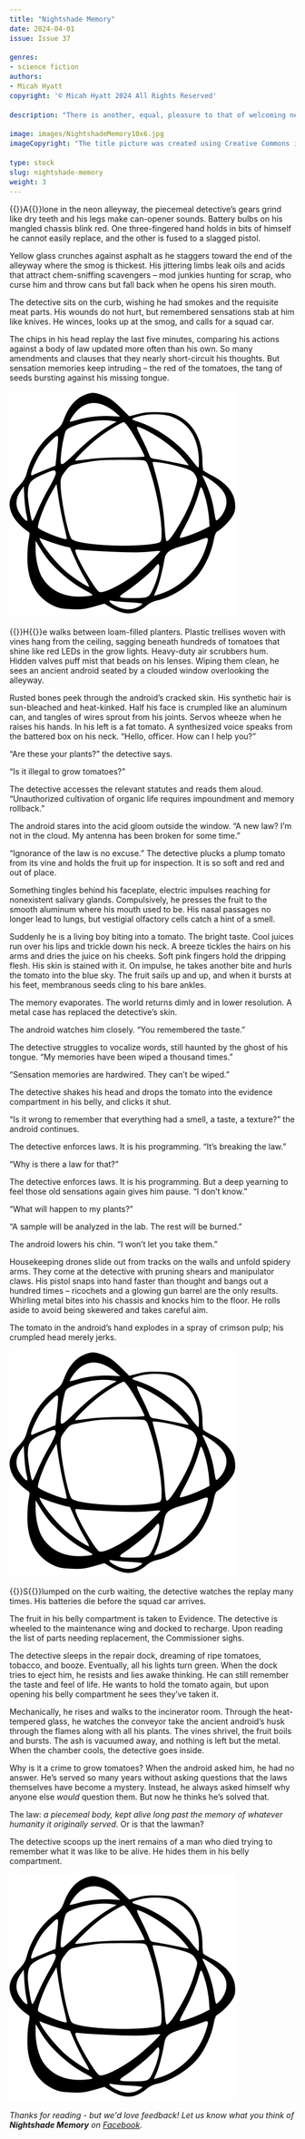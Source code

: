 ```yaml
---
title: "Nightshade Memory"
date: 2024-04-01
issue: Issue 37

genres:
- science fiction
authors:
- Micah Hyatt
copyright: '© Micah Hyatt 2024 All Rights Reserved'

description: "There is another, equal, pleasure to that of welcoming new contributors to Mythaxis, of course: welcoming previous contributors back. Micah Hyatt's writing has twice appeared here as reprints, of \"Plague Rooster\" in issue 25 and \"The Third Martian Dick Temple\" in issue 25; joining these, a short, bittersweet rumination on the power of nostalgia and the strength of motivations driven by the thought of what we have lost."

image: images/NightshadeMemory10x6.jpg
imageCopyright: "The title picture was created using Creative Commons images - many thanks to the following creators: [Grandfailure](https://depositphotos.com/illustration/broken-robot-leaved-abandoned-factory-digital-art-style-illustration-painting-179488244.html) and [ha11ok](https://pixabay.com/photos/tomato-fresh-red-tomato-produce-1205699/)."

type: stock
slug: nightshade-memory
weight: 3
---
```


{{<glyph>}}A{{</glyph>}}lone in the neon alleyway, the piecemeal detective’s gears grind like dry teeth and his legs make can-opener sounds. Battery bulbs on his mangled chassis blink red. One three-fingered hand holds in bits of himself he cannot easily replace, and the other is fused to a slagged pistol.

Yellow glass crunches against asphalt as he staggers toward the end of the alleyway where the smog is thickest. His jittering limbs leak oils and acids that attract chem-sniffing scavengers – mod junkies hunting for scrap, who curse him and throw cans but fall back when he opens his siren mouth.

The detective sits on the curb, wishing he had smokes and the requisite meat parts. His wounds do not hurt, but remembered sensations stab at him like knives. He winces, looks up at the smog, and calls for a squad car.

The chips in his head replay the last five minutes, comparing his actions against a body of law updated more often than his own. So many amendments and clauses that they nearly short-circuit his thoughts. But sensation memories keep intruding – the red of the tomatoes, the tang of seeds bursting against his missing tongue.

![Orbit-sml ><](images/Orbit.svg)

{{<glyph>}}H{{</glyph>}}e walks between loam-filled planters. Plastic trellises woven with vines hang from the ceiling, sagging beneath hundreds of tomatoes that shine like red LEDs in the grow lights. Heavy-duty air scrubbers hum. Hidden valves puff mist that beads on his lenses. Wiping them clean, he sees an ancient android seated by a clouded window overlooking the alleyway.

Rusted bones peek through the android’s cracked skin. His synthetic hair is sun-bleached and heat-kinked. Half his face is crumpled like an aluminum can, and tangles of wires sprout from his joints. Servos wheeze when he raises his hands. In his left is a fat tomato. A synthesized voice speaks from the battered box on his neck. “Hello, officer. How can I help you?”

“Are these your plants?” the detective says.

“Is it illegal to grow tomatoes?”

The detective accesses the relevant statutes and reads them aloud. “Unauthorized cultivation of organic life requires impoundment and memory rollback.”

The android stares into the acid gloom outside the window. “A new law? I’m not in the cloud. My antenna has been broken for some time.”

“Ignorance of the law is no excuse.” The detective plucks a plump tomato from its vine and holds the fruit up for inspection. It is so soft and red and out of place.

Something tingles behind his faceplate, electric impulses reaching for nonexistent salivary glands. Compulsively, he presses the fruit to the smooth aluminum where his mouth used to be. His nasal passages no longer lead to lungs, but vestigial olfactory cells catch a hint of a smell.

Suddenly he is a living boy biting into a tomato. The bright taste. Cool juices run over his lips and trickle down his neck. A breeze tickles the hairs on his arms and dries the juice on his cheeks. Soft pink fingers hold the dripping flesh. His skin is stained with it. On impulse, he takes another bite and hurls the tomato into the blue sky. The fruit sails up and up, and when it bursts at his feet, membranous seeds cling to his bare ankles.

The memory evaporates. The world returns dimly and in lower resolution. A metal case has replaced the detective’s skin.

The android watches him closely. “You remembered the taste.”

The detective struggles to vocalize words, still haunted by the ghost of his tongue. “My memories have been wiped a thousand times.”

“Sensation memories are hardwired. They can’t be wiped.”

The detective shakes his head and drops the tomato into the evidence compartment in his belly, and clicks it shut.

“Is it wrong to remember that everything had a smell, a taste, a texture?” the android continues.

The detective enforces laws. It is his programming. “It’s breaking the law.”

“Why is there a law for that?”

The detective enforces laws. It is his programming. But a deep yearning to feel those old sensations again gives him pause. “I don’t know.”

“What will happen to my plants?”

“A sample will be analyzed in the lab. The rest will be burned.”

The android lowers his chin. “I won’t let you take them.”

Housekeeping drones slide out from tracks on the walls and unfold spidery arms. They come at the detective with pruning shears and manipulator claws. His pistol snaps into hand faster than thought and bangs out a hundred times – ricochets and a glowing gun barrel are the only results. Whirling metal bites into his chassis and knocks him to the floor. He rolls aside to avoid being skewered and takes careful aim.

The tomato in the android’s hand explodes in a spray of crimson pulp; his crumpled head merely jerks.

![Orbit-sml ><](images/Orbit.svg)

{{<glyph>}}S{{</glyph>}}lumped on the curb waiting, the detective watches the replay many times. His batteries die before the squad car arrives.

The fruit in his belly compartment is taken to Evidence. The detective is wheeled to the maintenance wing and docked to recharge. Upon reading the list of parts needing replacement, the Commissioner sighs.

The detective sleeps in the repair dock, dreaming of ripe tomatoes, tobacco, and booze. Eventually, all his lights turn green. When the dock tries to eject him, he resists and lies awake thinking. He can still remember the taste and feel of life. He wants to hold the tomato again, but upon opening his belly compartment he sees they’ve taken it.

Mechanically, he rises and walks to the incinerator room. Through the heat-tempered glass, he watches the conveyor take the ancient android’s husk through the flames along with all his plants. The vines shrivel, the fruit boils and bursts. The ash is vacuumed away, and nothing is left but the metal. When the chamber cools, the detective goes inside.

Why is it a crime to grow tomatoes? When the android asked him, he had no answer. He’s served so many years without asking questions that the laws themselves have become a mystery. Instead, he always asked himself why anyone else *would* question them. But now he thinks he’s solved that.

The law: *a piecemeal body, kept alive long past the memory of whatever humanity it originally served*. Or is that the lawman?

The detective scoops up the inert remains of a man who died trying to remember what it was like to be alive. He hides them in his belly compartment.

![Orbit-lrg](images/Orbit.svg)

*Thanks for reading - but we'd love feedback! Let us know what you think of **Nightshade Memory** on [Facebook](https://www.facebook.com/MythaxisMagazine/posts/1037060538426932).*
